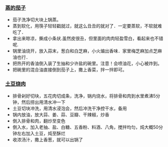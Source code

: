 ### [蒸的茄子](http://www.douguo.com/cookbook/1414133.html)

- 茄子洗净切大块上锅蒸。
- 蒸到软化，用筷子轻轻戳就过，就这么丑丑的就对了．一定要蒸软，不软就难吃了．
- 拿出来晾凉，撕成小条状.虽然皮很丑，但里面的肉肉轻盈雪白，看起来也不错呢.
- 锅里油烧开，放入蒜末，葱白和白芝麻，小火煸出香味．家里梅芝麻加点芝麻油也行．
- 把热开的香油倒入装了生抽和少许盐的碗里。注意！会喷油花，小心被炸到。
- 把碗里的混合油直接倒到茄子上，撒上香菜，拌一拌即可。

### [土豆烧肉](http://www.douguo.com/cookbook/1357377.html)

- 排骨剁好切块，五花肉切成条，洗净，锅内烧水，将排骨和肉到水里煮沸5分钟，然后捞出用清水冲一下
- 土豆切块冲洗，用清水浸泡会，然后冲洗干净控干水，备用
- 锅内放油，放大蒜、姜、蒜、豆瓣、干辣椒，炒香
- 倒入排骨和肉，翻炒至变色
- 倒入水，加入老抽、盐、白糖、五香粉、料酒、八角，搅拌均匀，炖大概50分钟左右加入土豆，炖至酥烂
- 收浓汤汁，撒上香葱，就可以出锅了
